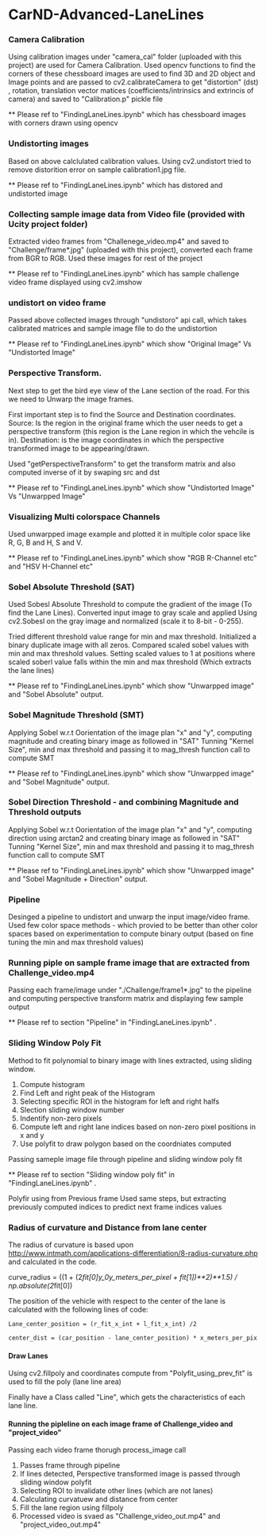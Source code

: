 # CarND-Advanced-LaneLines

### Camera Calibration

Using calibration images under "camera_cal" folder (uploaded with this project) are used for Camera Calibration. 
Used opencv functions to find the corners of these chessboard images are used to find 3D and 2D object and Image points and are passed to 
cv2.calibrateCamera to get "distortion" (dst) , rotation, translation vector matices (coefficients/intrinsics and extrincis of camera) and saved to "Calibration.p" pickle file

** Please ref to "FindingLaneLines.ipynb" which has chessboard images with corners drawn using opencv

### Undistorting images

Based on above calclulated calibration values. Using cv2.undistort tried to remove distorition error on sample calibration1.jpg file.


** Please ref to "FindingLaneLines.ipynb" which has distored and undistorted image

### Collecting sample image data from Video file (provided with Ucity project folder)

Extracted video frames from "Challenege_video.mp4" and saved to "Challenge/frame*.jpg" (uploaded with this project), converted each frame from BGR to RGB. Used these images for rest of the project

** Please ref to "FindingLaneLines.ipynb" which has sample challenge video frame displayed using cv2.imshow

### undistort on video frame

Passed above collected images through "undistoro" api call, which takes calibrated matrices and sample image file to do the undistortion

** Please ref to "FindingLaneLines.ipynb" which show "Original Image" Vs "Undistorted Image"

### Perspective Transform.

Next step to get the bird eye view of the Lane section of the road. For this we need to Unwarp the image frames.

First important step is to find the Source and Destination coordinates. Source: Is the region in the original frame which the user needs to 
get a perspective transform (this region is the Lane region in which the vehcile is in). Destination: is the image coordinates in which the perspective transformed image to be appearing/drawn.

Used "getPerspectiveTransform" to get the transform matrix and also computed inverse of it by swaping src and dst

** Please ref to "FindingLaneLines.ipynb" which show "Undistorted Image" Vs "Unwarpped Image"

### Visualizing Multi colorspace Channels

Used unwarpped image example and plotted it in multiple color space like R, G, B and H, S and V.

** Please ref to "FindingLaneLines.ipynb" which show "RGB R-Channel etc" and "HSV H-Channel etc"

### Sobel Absolute Threshold (SAT)

Used Sobesl Absolute Threshold to compute the gradient of the image (To find the Lane Lines). Converted input image to gray scale and applied Using cv2.Sobesl on the gray image and normalized (scale it to 8-bit - 0-255).

Tried different threshold value range for min and max threshold. Initialized a binary duplicate image with all zeros.
Compared scaled sobel values with min and max threshold values. Setting scaled values to 1 at positions where scaled soberl value falls  within the min and max threshold (Which extracts the lane lines)

** Please ref to "FindingLaneLines.ipynb" which show "Unwarpped image" and "Sobel Absolute" output.

### Sobel Magnitude Threshold (SMT)

Applying Sobel w.r.t Oorientation of the image plan "x" and "y", computing magnitude and creating binary image as followed in "SAT"
Tunning "Kernel Size", min and max threshold and passing it to mag_thresh function call to compute SMT 

** Please ref to "FindingLaneLines.ipynb" which show "Unwarpped image" and "Sobel Magnitude" output.

### Sobel Direction Threshold  - and combining Magnitude and Threshold outputs

Applying Sobel w.r.t Oorientation of the image plan "x" and "y", computing direction using arctan2 and creating binary image as followed in "SAT" Tunning "Kernel Size", min and max threshold and passing it to mag_thresh function call to compute SMT 

** Please ref to "FindingLaneLines.ipynb" which show "Unwarpped image" and "Sobel Magnitude + Direction" output.

### Pipeline

Desinged a pipeline to undistort and unwarp the input image/video frame. Used few color space methods - which provied to be better than other color spaces based on experimentation to compute binary output (based on fine tuning the min and max threshold values)

### Running piple on sample frame image that are extracted from Challenge_video.mp4

Passing each frame/image under "./Challenge/frame1*.jpg" to the pipeline and computing perspective transform matrix 
and displaying few sample output 

** Please ref to section "Pipeline" in "FindingLaneLines.ipynb" .

### Sliding Window Poly Fit

Method to fit polynomial to binary image with lines extracted, using sliding window. 
1. Compute histogram
2. Find Left and right peak of the Histogram
3. Selecting specific ROI in the histogram for left and right halfs
4. Slection sliding window number
5. Indentify non-zero pixels 
6. Compute left and right lane indices based on non-zero pixel positions in x and y
7. Use polyfit to draw polygon based on the coordniates computed

Passing sameple image file through pipeline and sliding window poly fit

** Please ref to section "Sliding window poly fit" in "FindingLaneLines.ipynb" .

Polyfir using from Previous frame
Used same steps, but extracting previously computed indices to predict next frame indices values

### Radius of curvature and Distance from lane center

The radius of curvature is based upon http://www.intmath.com/applications-differentiation/8-radius-curvature.php and calculated in the code.

curve_radius = ((1 + (2*fit[0]*y_0*y_meters_per_pixel + fit[1])**2)**1.5) / np.absolute(2*fit[0])

The position of the vehicle with respect to the center of the lane is calculated with the following lines of code:
```
Lane_center_position = (r_fit_x_int + l_fit_x_int) /2

center_dist = (car_position - lane_center_position) * x_meters_per_pix
```
####  Draw Lanes

Using cv2.fillpoly and coordinates compute from "Polyfit_using_prev_fit" is used to fill the poly (lane line area)

Finally have a Class called "Line", which gets the characteristics of each lane line.

#### Running the pipleline on each image frame of Challenge_video and "project_video"

Passing each video frame thorugh process_image call
1. Passes frame through pipeline
2. If lines detected, Perspective transformed image is passed through sliding window polyfit
3. Selecting ROI to invalidate other lines (which are not lanes)
4. Calculating curvatuew and distance from center
5. Fill the lane region using fillpoly
6. Processed video is svaed as "Challenge_video_out.mp4" and "project_video_out.mp4"

